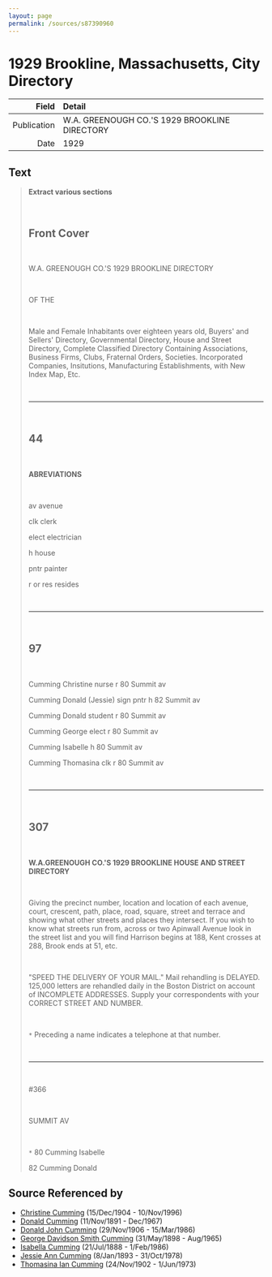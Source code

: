```yaml
---
layout: page
permalink: /sources/s87390960
---
```


# 1929 Brookline, Massachusetts, City Directory

Field | Detail
---:|:---
Publication | W.A. GREENOUGH CO.'S 1929 BROOKLINE DIRECTORY
Date | 1929

## Text

> __Extract various sections__
>
> <br/>
>
> ## Front Cover
>
> <br/>
>
> W.A. GREENOUGH CO.'S 1929 BROOKLINE DIRECTORY
>
> <br/>
>
> OF THE
>
> <br/>
>
> Male and Female Inhabitants over eighteen years old, Buyers' and Sellers' Directory, Governmental Directory, House and Street Directory, Complete Classified Directory Containing Associations, Business Firms, Clubs, Fraternal Orders, Societies. Incorporated Companies, Insitutions, Manufacturing Establishments, with New Index Map, Etc.
>
> <br/>
>
> ---
>
> <br/>
>
> ## 44
>
> <br/>
>
> **ABREVIATIONS**
>
> <br/>
>
> av avenue
>
> clk clerk
>
> elect electrician
>
> h house
>
> pntr painter
>
> r or res resides
>
> <br/>
>
> ---
>
> <br/>
>
> ## 97
>
> <br/>
>
> Cumming Christine nurse r 80 Summit av
>
> Cumming Donald (Jessie) sign pntr h 82 Summit av
>
> Cumming Donald student r 80 Summit av
>
> Cumming George elect r 80 Summit av
>
> Cumming Isabelle h 80 Summit av
>
> Cumming Thomasina clk r 80 Summit av
>
> <br/>
>
> ---
>
> <br/>
>
> ## 307
>
> <br/>
>
> **W.A.GREENOUGH CO.'S 1929 BROOKLINE HOUSE AND STREET DIRECTORY**
>
> <br/>
>
> Giving the precinct number, location and location of each avenue, court, crescent, path, place, road, square, street and terrace and showing what other streets and places they intersect. If you wish to know what streets run from, across or two Apinwall Avenue look in the street list and you will find Harrison begins at 188, Kent crosses at 288, Brook ends at 51, etc.
>
> <br/>
>
> "SPEED THE DELIVERY OF YOUR MAIL." Mail rehandling is DELAYED. 125,000 letters are rehandled daily in the Boston District on account of INCOMPLETE ADDRESSES. Supply your correspondents with your CORRECT STREET AND NUMBER.
>
> <br/>
>
> `*` Preceding a name indicates a telephone at that number.
>
> <br/>
>
> ---
>
> <br/>
>
> #366
>
> <br/>
>
> SUMMIT AV
>
> <br/>
>
> `*` 80 Cumming Isabelle
>
> 82 Cumming Donald
>

## Source Referenced by

* [Christine Cumming](../people/@24328630@-christine-cumming-b1904-12-15-d1996-11-10.md) (15/Dec/1904 - 10/Nov/1996)
* [Donald Cumming](../people/@11846578@-donald-cumming-b1891-11-11-d1967-12.md) (11/Nov/1891 - Dec/1967)
* [Donald John Cumming](../people/@22331378@-donald-john-cumming-b1906-11-29-d1986-3-15.md) (29/Nov/1906 - 15/Mar/1986)
* [George Davidson Smith Cumming](../people/@13773669@-george-davidson-smith-cumming-b1898-5-31-d1965-8.md) (31/May/1898 - Aug/1965)
* [Isabella Cumming](../people/@84684994@-isabella-cumming-b1888-7-21-d1986-2-1.md) (21/Jul/1888 - 1/Feb/1986)
* [Jessie Ann Cumming](../people/@66222886@-jessie-ann-cumming-b1893-1-8-d1978-10-31.md) (8/Jan/1893 - 31/Oct/1978)
* [Thomasina Ian Cumming](../people/@92241152@-thomasina-ian-cumming-b1902-11-24-d1973-6-1.md) (24/Nov/1902 - 1/Jun/1973)
